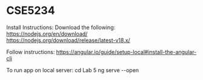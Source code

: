 # CSE5234
Install Instructions:
Download the following:
https://nodejs.org/en/download/
https://nodejs.org/download/release/latest-v18.x/

Follow instructions:
https://angular.io/guide/setup-local#install-the-angular-cli

To run app on local server:
cd Lab 5
ng serve --open
